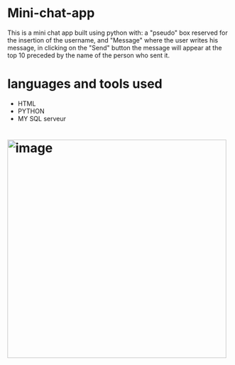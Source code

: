 # Mini-chat-app
This is a mini chat app built using python with: 
a "pseudo" box reserved for the insertion of the username, and "Message" where the user writes his message, in 
clicking on the "Send" button the message will appear at the top 10 preceded by the name 
of the person who sent it.
# languages and tools used
- HTML 
- PYTHON 
- MY SQL serveur
# <img width="493" alt="image" src="https://user-images.githubusercontent.com/62605713/215119640-5c69c45d-1bb6-40a3-876a-52a71d64da0f.png">


